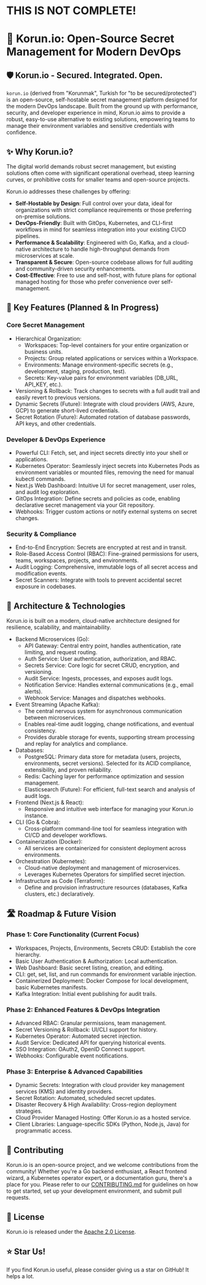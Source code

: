 # THIS IS NOT COMPLETE!

# 🔐 Korun.io: Open-Source Secret Management for Modern DevOps

## 🛡️ Korun.io - Secured. Integrated. Open.

`korun.io` (derived from "Korunmak", Turkish for "to be secured/protected") is an open-source, self-hostable secret management platform designed for the modern DevOps landscape. Built from the ground up with performance, security, and developer experience in mind, Korun.io aims to provide a robust, easy-to-use alternative to existing solutions, empowering teams to manage their environment variables and sensitive credentials with confidence.

## ✨ Why Korun.io?

The digital world demands robust secret management, but existing solutions often come with significant operational overhead, steep learning curves, or prohibitive costs for smaller teams and open-source projects.

Korun.io addresses these challenges by offering:

- **Self-Hostable by Design**: Full control over your data, ideal for organizations with strict compliance requirements or those preferring on-premise solutions.
- **DevOps-Friendly**: Built with GitOps, Kubernetes, and CLI-first workflows in mind for seamless integration into your existing CI/CD pipelines.
- **Performance & Scalability**: Engineered with Go, Kafka, and a cloud-native architecture to handle high-throughput demands from microservices at scale.
- **Transparent & Secure**: Open-source codebase allows for full auditing and community-driven security enhancements.
- **Cost-Effective**: Free to use and self-host, with future plans for optional managed hosting for those who prefer convenience over self-management.

## 🚀 Key Features (Planned & In Progress)

### Core Secret Management

- Hierarchical Organization:
  - Workspaces: Top-level containers for your entire organization or business units.
  - Projects: Group related applications or services within a Workspace.
  - Environments: Manage environment-specific secrets (e.g., development, staging, production, test).
  - Secrets: Key-value pairs for environment variables (DB_URL, API_KEY, etc.).
- Versioning & Rollback: Track changes to secrets with a full audit trail and easily revert to previous versions.
- Dynamic Secrets (Future): Integrate with cloud providers (AWS, Azure, GCP) to generate short-lived credentials.
- Secret Rotation (Future): Automated rotation of database passwords, API keys, and other credentials.

### Developer & DevOps Experience

- Powerful CLI: Fetch, set, and inject secrets directly into your shell or applications.
- Kubernetes Operator: Seamlessly inject secrets into Kubernetes Pods as environment variables or mounted files, removing the need for manual kubectl commands.
- Next.js Web Dashboard: Intuitive UI for secret management, user roles, and audit log exploration.
- GitOps Integration: Define secrets and policies as code, enabling declarative secret management via your Git repository.
- Webhooks: Trigger custom actions or notify external systems on secret changes.

### Security & Compliance

- End-to-End Encryption: Secrets are encrypted at rest and in transit.
- Role-Based Access Control (RBAC): Fine-grained permissions for users, teams, workspaces, projects, and environments.
- Audit Logging: Comprehensive, immutable logs of all secret access and modification events.
- Secret Scanners: Integrate with tools to prevent accidental secret exposure in codebases.

## 🎯 Architecture & Technologies

Korun.io is built on a modern, cloud-native architecture designed for resilience, scalability, and maintainability.

- Backend Microservices (Go):
  - API Gateway: Central entry point, handles authentication, rate limiting, and request routing.
  - Auth Service: User authentication, authorization, and RBAC.
  - Secrets Service: Core logic for secret CRUD, encryption, and versioning.
  - Audit Service: Ingests, processes, and exposes audit logs.
  - Notification Service: Handles external communications (e.g., email alerts).
  - Webhook Service: Manages and dispatches webhooks.
- Event Streaming (Apache Kafka):
  - The central nervous system for asynchronous communication between microservices.
  - Enables real-time audit logging, change notifications, and eventual consistency.
  - Provides durable storage for events, supporting stream processing and replay for analytics and compliance.
- Databases:
  - PostgreSQL: Primary data store for metadata (users, projects, environments, secret versions). Selected for its ACID compliance, extensibility, and proven reliability.
  - Redis: Caching layer for performance optimization and session management.
  - Elasticsearch (Future): For efficient, full-text search and analysis of audit logs.
- Frontend (Next.js & React):
  - Responsive and intuitive web interface for managing your Korun.io instance.
- CLI (Go & Cobra):
  - Cross-platform command-line tool for seamless integration with CI/CD and developer workflows.
- Containerization (Docker):
  - All services are containerized for consistent deployment across environments.
- Orchestration (Kubernetes):
  - Cloud-native deployment and management of microservices.
  - Leverages Kubernetes Operators for simplified secret injection.
- Infrastructure as Code (Terraform):
  - Define and provision infrastructure resources (databases, Kafka clusters, etc.) declaratively.

## 🛣️ Roadmap & Future Vision

### Phase 1: Core Functionality (Current Focus)

- Workspaces, Projects, Environments, Secrets CRUD: Establish the core hierarchy.
- Basic User Authentication & Authorization: Local authentication.
- Web Dashboard: Basic secret listing, creation, and editing.
- CLI: get, set, list, and run commands for environment variable injection.
- Containerized Deployment: Docker Compose for local development, basic Kubernetes manifests.
- Kafka Integration: Initial event publishing for audit trails.

### Phase 2: Enhanced Features & DevOps Integration

- Advanced RBAC: Granular permissions, team management.
- Secret Versioning & Rollback: UI/CLI support for history.
- Kubernetes Operator: Automated secret injection.
- Audit Service: Dedicated API for querying historical events.
- SSO Integration: OAuth2, OpenID Connect support.
- Webhooks: Configurable event notifications.

### Phase 3: Enterprise & Advanced Capabilities

- Dynamic Secrets: Integration with cloud provider key management services (KMS) and identity providers.
- Secret Rotation: Automated, scheduled secret updates.
- Disaster Recovery & High Availability: Cross-region deployment strategies.
- Cloud Provider Managed Hosting: Offer Korun.io as a hosted service.
- Client Libraries: Language-specific SDKs (Python, Node.js, Java) for programmatic access.

## 🤝 Contributing

Korun.io is an open-source project, and we welcome contributions from the community! Whether you're a Go backend enthusiast, a React frontend wizard, a Kubernetes operator expert, or a documentation guru, there's a place for you. Please refer to our [CONTRIBUTING.md](CONTRIBUTING.md) for guidelines on how to get started, set up your development environment, and submit pull requests.

## 📄 License

Korun.io is released under the [Apache 2.0 License](https://www.apache.org/licenses/LICENSE-2.0).

## ⭐ Star Us!

If you find Korun.io useful, please consider giving us a star on GitHub! It helps a lot.
